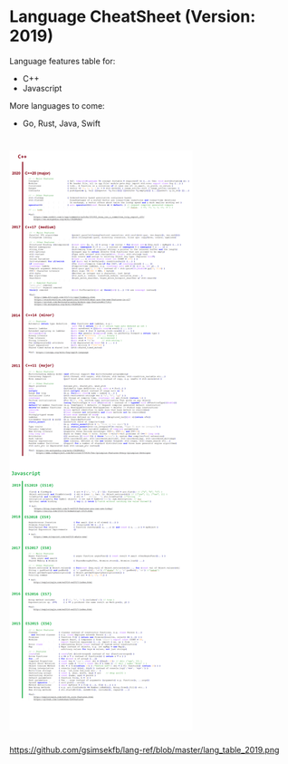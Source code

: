 
# Language CheatSheet (Version: 2019)

Language features table for:
  - C++ 
  - Javascript 
 
 More languages to come: 
   - Go, Rust, Java, Swift

<h1>
  <img src="lang_table_2019_vertical.png" width="">  
</h1>

https://github.com/gsimsekfb/lang-ref/blob/master/lang_table_2019.png
